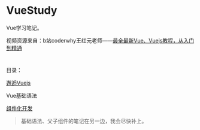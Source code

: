 # VueStudy
Vue学习笔记。

视频资源来自：b站coderwhy王红元老师——[最全最新Vue、Vuejs教程，从入门到精通](https://www.bilibili.com/video/BV15741177Eh)

<h1></h1>

目录：


[邂逅Vuejs](https://github.com/xiao910888/VueStudy/blob/main/vue%E5%AD%A6%E4%B9%A0%E7%AC%94%E8%AE%B0.md#%E9%82%82%E9%80%85vuejs)

Vue基础语法

[组件化开发](https://github.com/xiao910888/VueStudy/blob/main/vue%E5%AD%A6%E4%B9%A0%E7%AC%94%E8%AE%B0.md#%E7%BB%84%E4%BB%B6%E5%8C%96%E5%BC%80%E5%8F%91)



>基础语法、父子组件的笔记在另一边，我会尽快补上。
